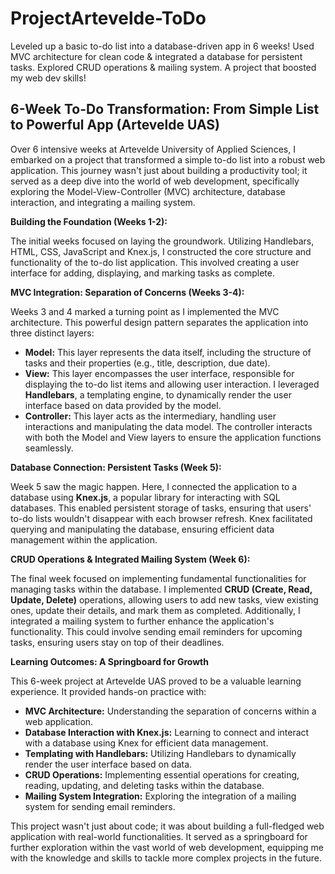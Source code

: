 # ProjectArtevelde-ToDo
Leveled up a basic to-do list into a database-driven app in 6 weeks! Used MVC architecture for clean code &amp; integrated a database for persistent tasks. Explored CRUD operations &amp; mailing system. A project that boosted my web dev skills!

## 6-Week To-Do Transformation: From Simple List to Powerful App (Artevelde UAS)

Over 6 intensive weeks at Artevelde University of Applied Sciences, I embarked on a project that transformed a simple to-do list into a robust web application. This journey wasn't just about building a productivity tool; it served as a deep dive into the world of web development, specifically exploring the Model-View-Controller (MVC) architecture, database interaction, and integrating a mailing system. 

**Building the Foundation (Weeks 1-2):**

The initial weeks focused on laying the groundwork. Utilizing Handlebars, HTML, CSS, JavaScript and Knex.js, I constructed the core structure and functionality of the to-do list application. This involved creating a user interface for adding, displaying, and marking tasks as complete.

**MVC Integration: Separation of Concerns (Weeks 3-4):**

Weeks 3 and 4 marked a turning point as I implemented the MVC architecture. This powerful design pattern separates the application into three distinct layers:

* **Model:** This layer represents the data itself, including the structure of tasks and their properties (e.g., title, description, due date).
* **View:** This layer encompasses the user interface, responsible for displaying the to-do list items and allowing user interaction. I leveraged **Handlebars**, a templating engine, to dynamically render the user interface based on data provided by the model.
* **Controller:** This layer acts as the intermediary, handling user interactions and manipulating the data model. The controller interacts with both the Model and View layers to ensure the application functions seamlessly.

**Database Connection: Persistent Tasks (Week 5):**

Week 5 saw the magic happen. Here, I connected the application to a database using **Knex.js**, a popular library for interacting with SQL databases. This enabled persistent storage of tasks, ensuring that users' to-do lists wouldn't disappear with each browser refresh. Knex facilitated querying and manipulating the database, ensuring efficient data management within the application.

**CRUD Operations & Integrated Mailing System (Week 6):**

The final week focused on implementing fundamental functionalities for managing tasks within the database. I implemented **CRUD (Create, Read, Update, Delete)** operations, allowing users to add new tasks, view existing ones, update their details, and mark them as completed. Additionally, I integrated a mailing system to further enhance the application's functionality. This could involve sending email reminders for upcoming tasks, ensuring users stay on top of their deadlines.

**Learning Outcomes: A Springboard for Growth**

This 6-week project at Artevelde UAS proved to be a valuable learning experience. It provided hands-on practice with:

* **MVC Architecture:**  Understanding the separation of concerns within a web application.
* **Database Interaction with Knex.js:**  Learning to connect and interact with a database using Knex for efficient data management.
* **Templating with Handlebars:**  Utilizing Handlebars to dynamically render the user interface based on data.
* **CRUD Operations:**  Implementing essential operations for creating, reading, updating, and deleting tasks within the database.
* **Mailing System Integration:**  Exploring the integration of a mailing system for sending email reminders.

This project wasn't just about code; it was about building a full-fledged web application with real-world functionalities. It served as a springboard for further exploration within the vast world of web development, equipping me with the knowledge and skills to tackle more complex projects in the future. 
